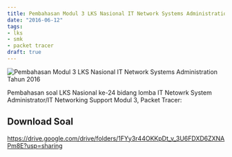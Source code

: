 ```yaml
---
title: Pembahasan Modul 3 LKS Nasional IT Network Systems Administration Tahun 2016
date: "2016-06-12"
tags:
- lks
- smk
- packet tracer
draft: true
---
```


![Pembahasan Modul 3 LKS Nasional IT Network Systems Administration Tahun 2016](https://res.cloudinary.com/kudaliar032/image/upload/aditaja-blog/headers/modul-3-lks_nbyc4v.webp)

Pembahasan soal LKS Nasional ke-24 bidang lomba IT Netowrk System Administrator/IT Networking Support Modul 3, Packet Tracer:

## Download Soal
https://drive.google.com/drive/folders/1FYy3r44OKKpDt_v_3U6FDXD6ZXNAPm8E?usp=sharing
